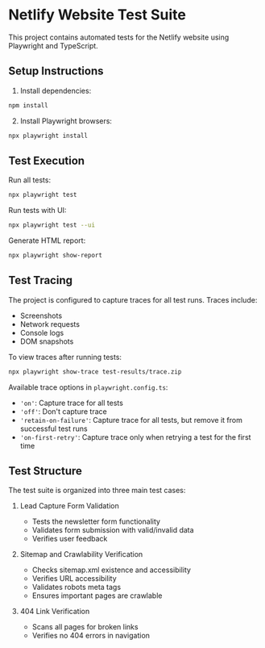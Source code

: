 # Netlify Website Test Suite

This project contains automated tests for the Netlify website using Playwright and TypeScript.

## Setup Instructions

1. Install dependencies:
```bash
npm install
```

2. Install Playwright browsers:
```bash
npx playwright install
```

## Test Execution

Run all tests:
```bash
npx playwright test
```

Run tests with UI:
```bash
npx playwright test --ui
```

Generate HTML report:
```bash
npx playwright show-report
```

## Test Tracing

The project is configured to capture traces for all test runs. Traces include:
- Screenshots
- Network requests
- Console logs
- DOM snapshots

To view traces after running tests:
```bash
npx playwright show-trace test-results/trace.zip
```

Available trace options in `playwright.config.ts`:
- `'on'`: Capture trace for all tests
- `'off'`: Don't capture trace
- `'retain-on-failure'`: Capture trace for all tests, but remove it from successful test runs
- `'on-first-retry'`: Capture trace only when retrying a test for the first time

## Test Structure

The test suite is organized into three main test cases:

1. Lead Capture Form Validation
   - Tests the newsletter form functionality
   - Validates form submission with valid/invalid data
   - Verifies user feedback

2. Sitemap and Crawlability Verification
   - Checks sitemap.xml existence and accessibility
   - Verifies URL accessibility
   - Validates robots meta tags
   - Ensures important pages are crawlable

3. 404 Link Verification
   - Scans all pages for broken links
   - Verifies no 404 errors in navigation

